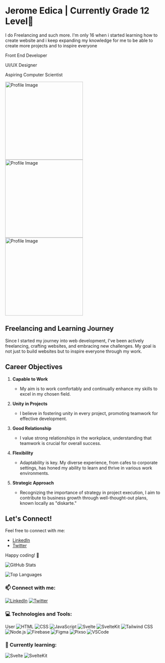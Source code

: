 # Jerome Edica | Currently Grade 12 Level👋
I do Freelancing and such more. I'm
only 16 when i started learning how to
create website and i keep expanding
my knowledge for me to be able to
create more projects and to inspire
everyone

<p>Front End Developer</p>
<p>UI/UX Designer</p>
<p>Aspiring Computer Scientist</p>


<div align='left'>
    <img src="https://scontent.fmnl17-3.fna.fbcdn.net/v/t1.15752-9/412284268_1077637556752251_7900963601799980399_n.jpg?_nc_cat=106&ccb=1-7&_nc_sid=8cd0a2&_nc_eui2=AeG3Nv5YdwJuyMyuek3NxSe9j6WZFNr92KuPpZkU2v3Yq0l992UGGbr5WvmjYziP1vqkR8B2tXXCheDsYEhwe-cP&_nc_ohc=GcI6xOEbxrMAX8BA2wn&_nc_ht=scontent.fmnl17-3.fna&oh=03_AdSi07PZG1W12rK4ZEVud9U9Xt9Brai5laH5dKyEDMtfJA&oe=65B7918D" alt="Profile Image" width="250" style="margin-right: 10px;">
    <img src="https://scontent.fmnl17-5.fna.fbcdn.net/v/t1.15752-9/395517727_309412651859967_9046357002874273202_n.jpg?_nc_cat=110&ccb=1-7&_nc_sid=8cd0a2&_nc_eui2=AeFCWUderDQQG9Qedivb6ZU_AUYcu826G3cBRhy7zbobdyafLlv8H4tsMgrdCQPGm_VmPElIqVF1Vltil_7OHQaA&_nc_ohc=bjFrb-rhlbkAX9-8Vau&_nc_ht=scontent.fmnl17-5.fna&oh=03_AdQEHo4bX9AiaG5Y5kYzpDugvjsat0mWa98d3E1rw1Va6g&oe=65B786C8" alt="Profile Image" width="250" style="margin-right: 10px;">
    <img src="https://scontent.fmnl17-2.fna.fbcdn.net/v/t1.15752-9/291131853_773315370749926_7969518731330088744_n.png?_nc_cat=107&ccb=1-7&_nc_sid=8cd0a2&_nc_eui2=AeF83lsnagAoP3gtR4WIjbdpXZsAoJtTFz5dmwCgm1MXPg2sYQVG_h6zSHy2epq1Y2vv7iMm4FhcxGs7wimE_dBy&_nc_ohc=rqAcAh8nnGQAX864NmL&_nc_ht=scontent.fmnl17-2.fna&oh=03_AdSUPuQAnQ01PMm0BOdfajC47XTpZ94Fvdb4cBRTl4e9jw&oe=65B7935D" alt="Profile Image" width="250" style="margin-right: 10px;">
</div>


## Freelancing and Learning Journey

Since I started my journey into web development, I've been actively freelancing, crafting websites, and embracing new challenges. My goal is not just to build websites but to inspire everyone through my work.

## Career Objectives

1. **Capable to Work**
   - My aim is to work comfortably and continually enhance my skills to excel in my chosen field.

2. **Unity in Projects**
   - I believe in fostering unity in every project, promoting teamwork for effective development.

3. **Good Relationship**
   - I value strong relationships in the workplace, understanding that teamwork is crucial for overall success.

4. **Flexibility**
   - Adaptability is key. My diverse experience, from cafes to corporate settings, has honed my ability to learn and thrive in various work environments.

5. **Strategic Approach**
   - Recognizing the importance of strategy in project execution, I aim to contribute to business growth through well-thought-out plans, known locally as "diskarte."
     
## Let's Connect!

Feel free to connect with me:
- [LinkedIn](https://www.linkedin.com/in/your-linkedin-profile)
- [Twitter](https://twitter.com/your-twitter-handle)

Happy coding! 🚀

![GitHub Stats](https://github-readme-stats.vercel.app/api?username=JDev000&show_icons=true&theme=radical)

![Top Languages](https://github-readme-stats.vercel.app/api/top-langs/?username=JDev000&layout=compact&theme=radical)

### 📫 Connect with me:
[![LinkedIn](https://img.shields.io/badge/LinkedIn-Connect-blue)](https://www.linkedin.com/in/your-linkedin-profile)
[![Twitter](https://img.shields.io/badge/Twitter-Follow-blue)](https://twitter.com/your-twitter-handle)

### 💻 Technologies and Tools:

User
![HTML](https://img.shields.io/badge/-HTML-E34F26?logo=html5&logoColor=white)
![CSS](https://img.shields.io/badge/-CSS-1572B6?logo=css3&logoColor=white)
![JavaScript](https://img.shields.io/badge/-JavaScript-F7DF1E?logo=javascript&logoColor=black)
![Svelte](https://img.shields.io/badge/-Svelte-FF3E00?logo=svelte&logoColor=white)
![SvelteKit](https://img.shields.io/badge/-SvelteKit-FF3E00?logo=svelte&logoColor=white)
![Tailwind CSS](https://img.shields.io/badge/-Tailwind%20CSS-38B2AC?logo=tailwind-css&logoColor=white)
![Node.js](https://img.shields.io/badge/-Node.js-339933?logo=node.js&logoColor=white)
![Firebase](https://img.shields.io/badge/-Firebase-FFCA28?logo=firebase&logoColor=black)
![Figma](https://img.shields.io/badge/-Figma-F24E1E?logo=figma&logoColor=white)
![Pixso](https://img.shields.io/badge/-Pixso-339933?logo=pixso&logoColor=white)
![VSCode](https://img.shields.io/badge/-VSCode-007ACC?logo=visual-studio-code&logoColor=white)


### 🌱 Currently learning:

![Svelte](https://img.shields.io/badge/-Svelte-FF3E00?logo=svelte&logoColor=white)
![SvelteKit](https://img.shields.io/badge/-SvelteKit-FF3E00?logo=svelte&logoColor=white)

